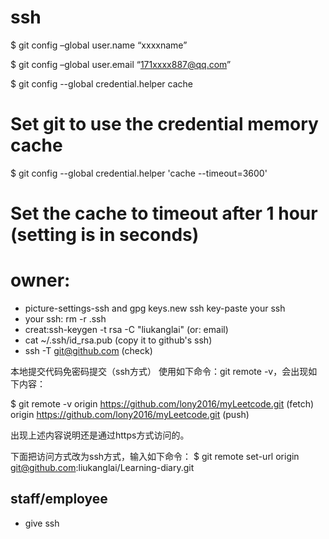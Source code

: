 # ssh

$ git config –global user.name “xxxxname”

$ git config –global user.email “171xxxx887@qq.com”

$ git config --global credential.helper cache
# Set git to use the credential memory cache
$ git config --global credential.helper 'cache --timeout=3600'
# Set the cache to timeout after 1 hour (setting is in seconds)

# owner:

- picture-settings-ssh and gpg keys.new ssh key-paste your ssh
- your ssh: rm -r .ssh
- creat:ssh-keygen -t rsa -C "liukanglai" (or: email) 
- cat ~/.ssh/id_rsa.pub (copy it to github's ssh)
- ssh -T git@github.com (check)

本地提交代码免密码提交（ssh方式）
使用如下命令：git remote -v，会出现如下内容：

$ git remote -v
origin https://github.com/lony2016/myLeetcode.git (fetch)
origin https://github.com/lony2016/myLeetcode.git (push)

出现上述内容说明还是通过https方式访问的。

下面把访问方式改为ssh方式，输入如下命令：
$ git remote set-url origin git@github.com:liukanglai/Learning-diary.git

## staff/employee

- give ssh
